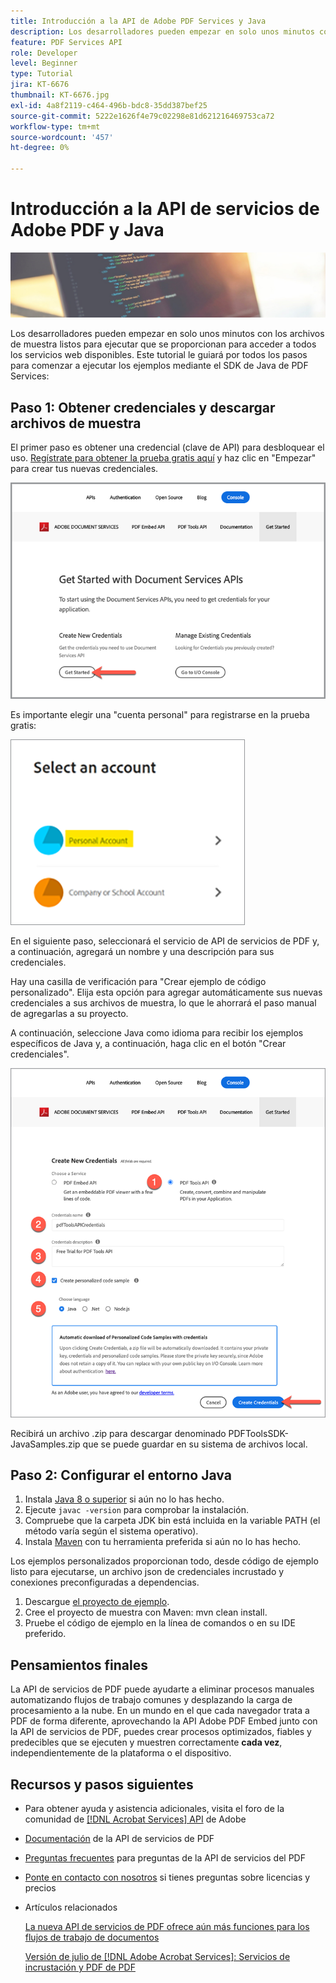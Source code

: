 ```yaml
---
title: Introducción a la API de Adobe PDF Services y Java
description: Los desarrolladores pueden empezar en solo unos minutos con los archivos de muestra listos para ejecutar que se proporcionan para acceder a todos los servicios web disponibles
feature: PDF Services API
role: Developer
level: Beginner
type: Tutorial
jira: KT-6676
thumbnail: KT-6676.jpg
exl-id: 4a8f2119-c464-496b-bdc8-35dd387bef25
source-git-commit: 5222e1626f4e79c02298e81d621216469753ca72
workflow-type: tm+mt
source-wordcount: '457'
ht-degree: 0%

---
```


# Introducción a la API de servicios de Adobe PDF y Java

![Crear imagen de héroe de PDF](assets/GettingStartedJava_hero.jpg)

Los desarrolladores pueden empezar en solo unos minutos con los archivos de muestra listos para ejecutar que se proporcionan para acceder a todos los servicios web disponibles. Este tutorial le guiará por todos los pasos para comenzar a ejecutar los ejemplos mediante el SDK de Java de PDF Services:

## Paso 1: Obtener credenciales y descargar archivos de muestra

El primer paso es obtener una credencial (clave de API) para desbloquear el uso. [Regístrate para obtener la prueba gratis aquí](https://www.adobe.io/apis/documentcloud/dcsdk/gettingstarted.html) y haz clic en &quot;Empezar&quot; para crear tus nuevas credenciales.

![Paso 1](assets/GettingStartedJava_step1.png)

Es importante elegir una &quot;cuenta personal&quot; para registrarse en la prueba gratis:

![Personal](assets/GettingStartedJava_personal.png)

En el siguiente paso, seleccionará el servicio de API de servicios de PDF y, a continuación, agregará un nombre y una descripción para sus credenciales.

Hay una casilla de verificación para &quot;Crear ejemplo de código personalizado&quot;. Elija esta opción para agregar automáticamente sus nuevas credenciales a sus archivos de muestra, lo que le ahorrará el paso manual de agregarlas a su proyecto.

A continuación, seleccione Java como idioma para recibir los ejemplos específicos de Java y, a continuación, haga clic en el botón &quot;Crear credenciales&quot;.

![Credenciales](assets/GettingStartedJava_credentials.png)

Recibirá un archivo .zip para descargar denominado PDFToolsSDK-JavaSamples.zip que se puede guardar en su sistema de archivos local.

## Paso 2: Configurar el entorno Java

1. Instala [Java 8 o superior](https://www.oracle.com/java/technologies/javase-downloads.html) si aún no lo has hecho.
1. Ejecute `javac -version` para comprobar la instalación.
1. Compruebe que la carpeta JDK bin está incluida en la variable PATH (el método varía según el sistema operativo).
1. Instala [Maven](https://maven.apache.org/install.html) con tu herramienta preferida si aún no lo has hecho.

Los ejemplos personalizados proporcionan todo, desde código de ejemplo listo para ejecutarse, un archivo json de credenciales incrustado y conexiones preconfiguradas a dependencias.

1. Descargue [el proyecto de ejemplo](https://github.com/adobe/pdftools-java-sdk-samples).
1. Cree el proyecto de muestra con Maven: mvn clean install.
1. Pruebe el código de ejemplo en la línea de comandos o en su IDE preferido.

## Pensamientos finales

La API de servicios de PDF puede ayudarte a eliminar procesos manuales automatizando flujos de trabajo comunes y desplazando la carga de procesamiento a la nube. En un mundo en el que cada navegador trata a PDF de forma diferente, aprovechando la API Adobe PDF Embed junto con la API de servicios de PDF, puedes crear procesos optimizados, fiables y predecibles que se ejecuten y muestren correctamente **cada vez**, independientemente de la plataforma o el dispositivo.

## Recursos y pasos siguientes

* Para obtener ayuda y asistencia adicionales, visita el foro de la comunidad de [[!DNL Acrobat Services] API](https://community.adobe.com/t5/document-cloud-sdk/bd-p/Document-Cloud-SDK?page=1&amp;sort=latest_replies&amp;filter=all) de Adobe

* [Documentación](https://www.adobe.com/go/pdftoolsapi_doc) de la API de servicios de PDF

* [Preguntas frecuentes](https://community.adobe.com/t5/document-cloud-sdk/faq-for-document-services-pdf-tools-api/m-p/10726197) para preguntas de la API de servicios del PDF

* [Ponte en contacto con nosotros](https://www.adobe.com/go/pdftoolsapi_requestform) si tienes preguntas sobre licencias y precios

* Artículos relacionados

  [La nueva API de servicios de PDF ofrece aún más funciones para los flujos de trabajo de documentos](https://community.adobe.com/t5/document-services-apis/new-pdf-tools-api-brings-more-capabilities-for-document-services/m-p/11294170)

  [Versión de julio de [!DNL Adobe Acrobat Services]: Servicios de incrustación y PDF de PDF](https://medium.com/adobetech/july-release-of-adobe-document-services-pdf-embed-and-pdf-tools-17211bf7776d)
